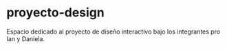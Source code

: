 # proyecto-design
Espacio dedicado al proyecto de diseño interactivo bajo los integrantes pro Ian y Daniela.

